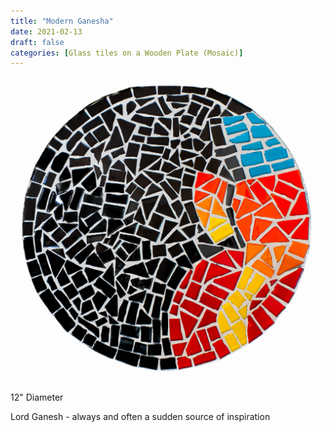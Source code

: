 ```yaml
---
title: "Modern Ganesha"
date: 2021-02-13
draft: false
categories: [Glass tiles on a Wooden Plate (Mosaic)]
---
```


![](Mosaic-Modern-Ganesha-1.jpg)

12" Diameter

Lord Ganesh - always and often a sudden source of inspiration